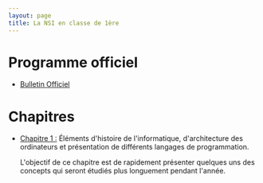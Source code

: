 ```yaml
---
layout: page
title: La NSI en classe de 1ère
---
```


# Programme officiel

- [Bulletin Officiel](https://cache.media.education.gouv.fr/file/SP1-MEN-22-1-2019/26/8/spe633_annexe_1063268.pdf)

# Chapitres

- <a href="http://dlatreyte.github.io/ressources/1-spe-nsi/C1"> Chapitre 1 :</a> Éléments d'histoire de l'informatique, d'architecture des ordinateurs et présentation de différents langages de programmation.

	L'objectif de ce chapitre est de rapidement présenter quelques uns des concepts qui seront étudiés plus longuement pendant l'année.